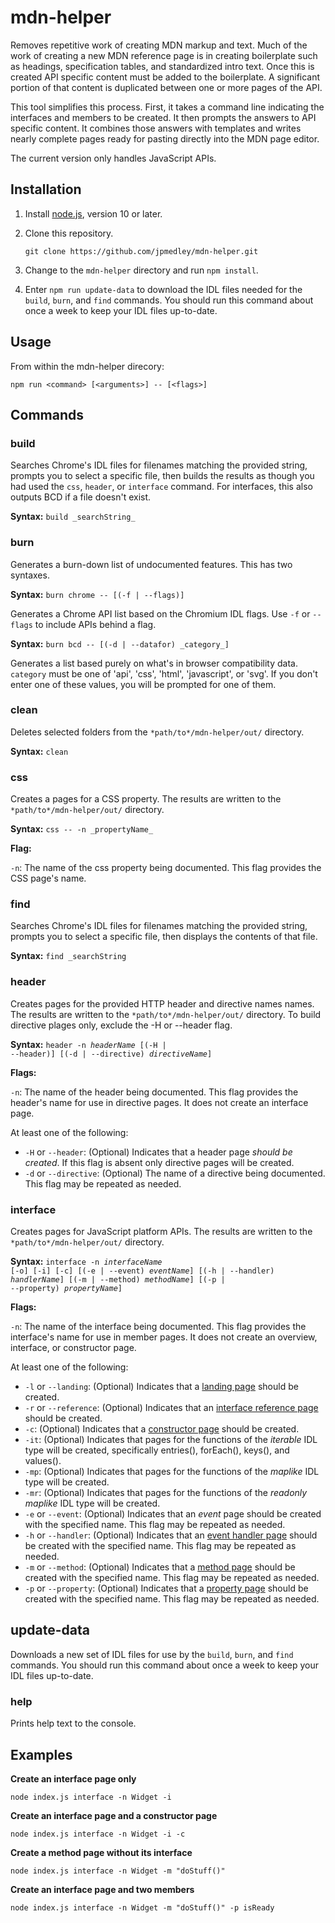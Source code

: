 # mdn-helper
Removes repetitive work of creating MDN markup and text. Much of the work of creating a new MDN reference page is in creating  boilerplate such as headings, specification tables, and standardized intro text. Once this is created API specific content must be added to the boilerplate. A significant portion of that content is duplicated between one or more pages of the API.

This tool simplifies this process. First, it takes a command line indicating the interfaces and members to be created. It then prompts the answers to API specific content. It combines those answers with templates and writes nearly complete pages ready for pasting directly into the MDN page editor.

The current version only handles JavaScript APIs.

## Installation

1. Install [node.js](https://nodejs.org), version 10 or later.

1. Clone this repository.

   `git clone https://github.com/jpmedley/mdn-helper.git`

1. Change to the `mdn-helper` directory and run `npm install`.

1. Enter `npm run update-data` to download the IDL files needed for the `build`, `burn`, and `find` commands. You should run this command about once a week to keep your IDL files up-to-date.

## Usage

From within the mdn-helper direcory:

  `npm run <command> [<arguments>] -- [<flags>]`

## Commands

### build

Searches Chrome's IDL files for filenames matching the provided string, prompts you to select a specific file, then builds the results as though you had used the `css`, `header`, or `interface` command. For interfaces, this also outputs BCD if a file doesn't exist.

**Syntax:** `build _searchString_`

### burn

Generates a burn-down list of undocumented features. This has two syntaxes.

**Syntax:** `burn chrome -- [(-f | --flags)]`

Generates a Chrome API list based on the Chromium IDL flags. Use `-f` or `--flags` to include APIs behind a flag.

**Syntax:** `burn bcd -- [(-d | --datafor) _category_]`

Generates a list based purely on what's in browser compatibility data. `category` must be one of 'api', 'css', 'html', 'javascript', or 'svg'. If you don't enter one of these values, you will be prompted for one of them.

### clean

Deletes selected folders from the `*path/to*/mdn-helper/out/` directory.

**Syntax:** `clean`

### css

Creates a pages for a CSS property. The results are written to the `*path/to*/mdn-helper/out/` directory.

**Syntax:** `css -- -n _propertyName_`

**Flag:**

`-n`: The name of the css property being documented. This flag provides the CSS page\'s name.

### find

Searches Chrome's IDL files for filenames matching the provided string, prompts you to select a specific file, then displays the contents of that file.

**Syntax:** `find _searchString`

### header

Creates pages for the provided HTTP header and directive names names. The results are written to the `*path/to*/mdn-helper/out/` directory. To build directive plages only, exclude the -H or --header flag.

**Syntax:** <code>header -n _headerName_ [(-H | --header)] [(-d | --directive) _directiveName_]</code>

**Flags:**

`-n`: The name of the header being documented. This flag provides the header\'s name for use in directive pages. It does not create an interface page.

At least one of the following:
* `-H` or `--header`: (Optional) Indicates that a header page *should be created*. If this flag is absent only directive pages will be created.
* `-d` or `--directive`: (Optional) The name of a directive being documented. This flag may be repeated as needed.

### interface

Creates pages for JavaScript platform APIs. The results are written to the `*path/to*/mdn-helper/out/` directory.

**Syntax:** <code>interface -n _interfaceName_ [-o] [-i] [-c] [(-e | --event) _eventName_] [(-h | --handler) _handlerName_] [(-m | --method) _methodName_] [(-p | --property) _propertyName_]</code>

**Flags:**

`-n`: The name of the interface being documented. This flag provides the interface\'s name for use in member pages. It does not create an overview, interface, or constructor page.

At least one of the following:
* `-l` or `--landing`: (Optional) Indicates that a [landing page](https://developer.mozilla.org/en-US/docs/MDN/Contribute/Structures/Page_types/API_landing_page_template) should be created.
* `-r` or `--reference`: (Optional) Indicates that an [interface reference page](https://developer.mozilla.org/en-US/docs/MDN/Contribute/Structures/Page_types/API_reference_page_template) should be created.
* `-c`: (Optional) Indicates that a [constructor page](https://developer.mozilla.org/en-US/docs/MDN/Contribute/Structures/Page_types/API_constructor_subpage_template) should be created.
* `-it`: (Optional) Indicates that pages for the functions of the *iterable* IDL type will be created, specifically entries(), forEach(), keys(), and values().
* `-mp`: (Optional) Indicates that pages for the functions of the *maplike* IDL type will be created.
* `-mr`: (Optional) Indicates that pages for the functions of the *readonly maplike* IDL type will be created.
* `-e` or `--event`: (Optional) Indicates that an *event* page should be created with the specified name. This flag may be repeated as needed.
* `-h` or `--handler`: (Optional) Indicates that an [event handler page](https://developer.mozilla.org/en-US/docs/MDN/Contribute/Structures/Page_types/API_event_handler_subpage_template) should be created with the specified name. This flag may be repeated as needed.
* `-m` or `--method`: (Optional) Indicates that a [method page](https://developer.mozilla.org/en-US/docs/MDN/Contribute/Structures/Page_types/API_method_subpage_template) should be created with the specified name. This flag may be repeated as needed.
* `-p` or `--property`: (Optional) Indicates that a [property page](https://developer.mozilla.org/en-US/docs/MDN/Contribute/Structures/Page_types/API_property_subpage_template) should be created with the specified name. This flag may be repeated as needed.

## update-data

Downloads a new set of IDL files for use by the `build`, `burn`, and `find` commands. You should run this command about once a week to keep your IDL files up-to-date.

### help

Prints help text to the console.

## Examples

**Create an interface page only**

`node index.js interface -n Widget -i`

**Create an interface page and a constructor page**

`node index.js interface -n Widget -i -c`

**Create a method page without its interface**

`node index.js interface -n Widget -m "doStuff()"`

**Create an interface page and two members**

`node index.js interface -n Widget -m "doStuff()" -p isReady`
